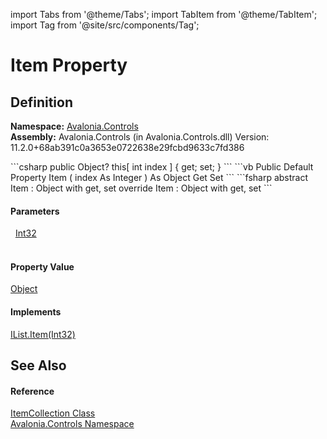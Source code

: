 import Tabs from '@theme/Tabs'; 
import TabItem from '@theme/TabItem'; 
import Tag from '@site/src/components/Tag'; 

# Item Property




## Definition
**Namespace:** <a href="N_Avalonia_Controls">Avalonia.Controls</a>  
**Assembly:** Avalonia.Controls (in Avalonia.Controls.dll) Version: 11.2.0+68ab391c0a3653e0722638e29fcbd9633c7fd386

<Tabs groupId="api-code-preview">
<TabItem value="csharp" label="C#">
```csharp
public Object? this[
	int index
] { get; set; }
```
</TabItem>
<TabItem value="vb" label="VB">
```vb
Public Default Property Item ( 
	index As Integer
) As Object
	Get
	Set
```
</TabItem>
<TabItem value="fsharp" label="F#">
```fsharp
abstract Item : Object with get, set
override Item : Object with get, set
```
</TabItem>
</Tabs>



#### Parameters
<dl><dt>  <a href="https://learn.microsoft.com/dotnet/api/system.int32" target="_blank" rel="noopener noreferrer">Int32</a></dt><dd> </dd></dl>

#### Property Value
<a href="https://learn.microsoft.com/dotnet/api/system.object" target="_blank" rel="noopener noreferrer">Object</a>

#### Implements
<a href="https://learn.microsoft.com/dotnet/api/system.collections.ilist.item" target="_blank" rel="noopener noreferrer">IList.Item(Int32)</a>  


## See Also


#### Reference
<a href="T_Avalonia_Controls_ItemCollection">ItemCollection Class</a>  
<a href="N_Avalonia_Controls">Avalonia.Controls Namespace</a>  
